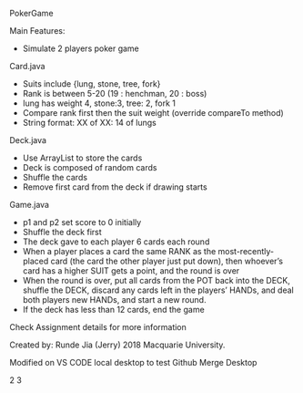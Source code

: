PokerGame

Main Features:
- Simulate 2 players poker game


Card.java
- Suits include {lung, stone, tree, fork}
- Rank is between 5-20 (19 : henchman, 20 : boss)
- lung has weight 4, stone:3, tree: 2, fork 1
- Compare rank first then the suit weight (override compareTo method)
- String format: XX of XX: 14 of lungs

Deck.java
- Use ArrayList to store the cards
- Deck is composed of random cards
- Shuffle the cards
- Remove first card from the deck if drawing starts

Game.java
- p1 and p2 set score to 0 initially
- Shuffle the deck first
- The deck gave to each player 6 cards each round
- When a player places a card the same RANK as the most-recently-placed card (the card the
  other player just put down), then whoever’s card has a higher SUIT gets a point, and the round
  is over
- When the round is over, put all cards from the POT back into the DECK, shuffle the DECK,
  discard any cards left in the players’ HANDs, and deal both players new HANDs, and start a
  new round.
- If the deck has less than 12 cards, end the game


Check Assignment details for more information

Created by: Runde Jia (Jerry) 2018 Macquarie University.

Modified on VS CODE local desktop to test Github Merge
Desktop

2
3